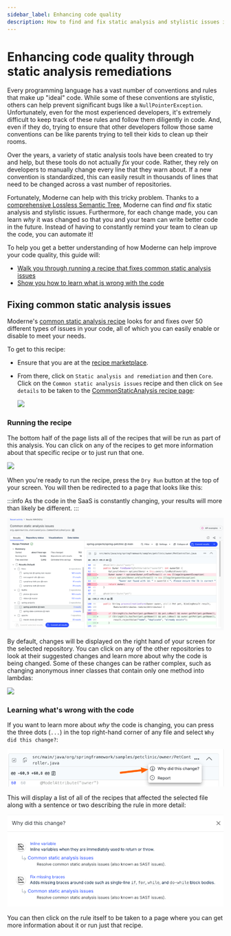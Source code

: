 ```yaml
---
sidebar_label: Enhancing code quality
description: How to find and fix static analysis and stylistic issues in your code.
---
```


# Enhancing code quality through static analysis remediations

Every programming language has a vast number of conventions and rules that make up "ideal" code. While some of these conventions are stylistic, others can help prevent significant bugs like a `NullPointerException`. Unfortunately, even for the most experienced developers, it's extremely difficult to keep track of these rules and follow them diligently in code. And, even if they do, trying to ensure that other developers follow those same conventions can be like parents trying to tell their kids to clean up their rooms.

Over the years, a variety of static analysis tools have been created to try and help, but these tools do not actually _fix_ your code. Rather, they rely on developers to manually change every line that they warn about. If a new convention is standardized, this can easily result in thousands of lines that need to be changed across a vast number of repositories.

Fortunately, Moderne can help with this tricky problem. Thanks to a [comprehensive Lossless Semantic Tree](../../../administrator-documentation/moderne-platform/references/lossless-semantic-trees.md), Moderne can find _and_ fix static analysis and stylistic issues. Furthermore, for each change made, you can learn _why_ it was changed so that you and your team can write better code in the future. Instead of having to constantly remind your team to clean up the code, you can automate it!

To help you get a better understanding of how Moderne can help improve your code quality, this guide will:

* [Walk you through running a recipe that fixes common static analysis issues](#fixing-common-static-analysis-issues)
* [Show you how to learn what is wrong with the code](#learning-whats-wrong-with-the-code)

## Fixing common static analysis issues

Moderne's [common static analysis recipe](https://app.moderne.io/recipes/org.openrewrite.staticanalysis.CommonStaticAnalysis) looks for and fixes over 50 different types of issues in your code, all of which you can easily enable or disable to meet your needs.

To get to this recipe:

* Ensure that you are at the [recipe marketplace](https://app.moderne.io/marketplace).
* From there, click on `Static analysis and remediation` and then `Core`. Click on the `Common static analysis issues` recipe and then click on `See details` to be taken to the [CommonStaticAnalysis recipe page](https://app.moderne.io/recipes/org.openrewrite.staticanalysis.CommonStaticAnalysis):

  ![](./assets/CommonStaticAnalysis.gif)

### Running the recipe

The bottom half of the page lists all of the recipes that will be run as part of this analysis. You can click on any of the recipes to get more information about that specific recipe or to just run that one.

![](./assets/static-recipe-list.png)

When you're ready to run the recipe, press the `Dry Run` button at the top of your screen. You will then be redirected to a page that looks like this:

:::info
As the code in the SaaS is constantly changing, your results will more than likely be different.
:::

![](./assets/recipe-results.png)

By default, changes will be displayed on the right hand of your screen for the selected repository. You can click on any of the other repositories to look at their suggested changes and learn more about why the code is being changed. Some of these changes can be rather complex, such as changing anonymous inner classes that contain only one method into lambdas:

![](./assets/lambda-example.png)

### Learning what's wrong with the code

If you want to learn more about _why_ the code is changing, you can press the three dots (`...`) in the top right-hand corner of any file and select `Why did this change?`:

![](<./assets/why-did-this-change.png>)

This will display a list of all of the recipes that affected the selected file along with a sentence or two describing the rule in more detail:

![](./assets/example-change-recipes.png)

You can then click on the rule itself to be taken to a page where you can get more information about it or run just that recipe.
